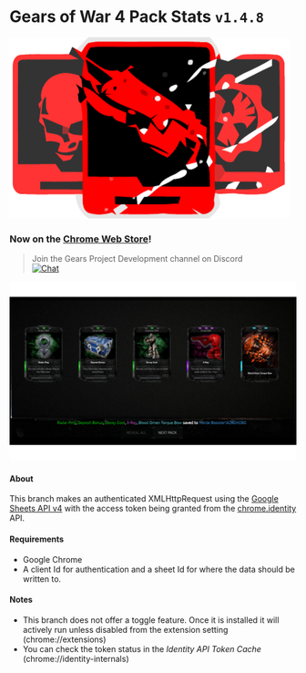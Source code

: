 # Gears of War 4 Pack Stats `v1.4.8`

![logo](https://github.com/TheanosLearning/Gears4PackStats/raw/authxhr/images/cards-red-svg.png)

### Now on the [Chrome Web Store](https://chrome.google.com/webstore/detail/gears-of-war-4-pack-stats/mlnjmcoibfinbdillhmmnpodpfgihlgg)!

> Join the Gears Project Development channel on Discord <br> [![Chat](https://img.shields.io/badge/chat-on%20discord-7289da.svg)](https://discord.gg/9yhnD)

![demo](https://github.com/TheanosLearning/Gears4PackStats/raw/authxhr/images/authxhr-demo.png)

#### About
This branch makes an authenticated XMLHttpRequest using the [Google Sheets API v4](https://developers.google.com/sheets/api/reference/rest/) with the access token being granted from the [chrome.identity](https://developer.chrome.com/apps/identity) API.

#### Requirements
* Google Chrome
* A client Id for authentication and a sheet Id for where the data should be written to.

#### Notes
* This branch does not offer a toggle feature. Once it is installed it will actively run unless disabled from the extension setting (chrome://extensions)
* You can check the token status in the _Identity API Token Cache_ (chrome://identity-internals)

